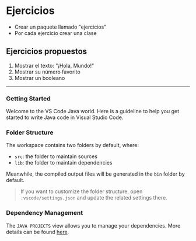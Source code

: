 # Ejercicios
- Crear un paquete llamado "ejercicios"
- Por cada ejercicio crear una clase
## Ejercicios propuestos
1. Mostrar el texto: "¡Hola, Mundo!"
2. Mostrar su número favorito
3. Mostrar un booleano
---
### Getting Started

Welcome to the VS Code Java world. Here is a guideline to help you get started to write Java code in Visual Studio Code.

### Folder Structure

The workspace contains two folders by default, where:

- `src`: the folder to maintain sources
- `lib`: the folder to maintain dependencies

Meanwhile, the compiled output files will be generated in the `bin` folder by default.

> If you want to customize the folder structure, open `.vscode/settings.json` and update the related settings there.

### Dependency Management

The `JAVA PROJECTS` view allows you to manage your dependencies. More details can be found [here](https://github.com/microsoft/vscode-java-dependency#manage-dependencies).

